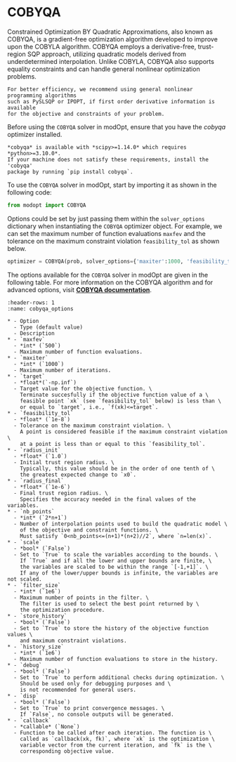 # COBYQA

Constrained Optimization BY Quadratic Approximations, also known as COBYQA, 
is a gradient-free optimization algorithm developed to improve upon 
the COBYLA algorithm.
COBYQA employs a derivative-free, trust-region SQP approach, 
utilizing quadratic models derived from underdetermined interpolation.
Unlike COBYLA, COBYQA also supports equality constraints and can handle
general nonlinear optimization problems.
```{note}
For better efficiency, we recommend using general nonlinear programming algorithms
such as PySLSQP or IPOPT, if first order derivative information is available 
for the objective and constraints of your problem.
```

Before using the `COBYQA` solver in modOpt, ensure that you 
have the *cobyqa* optimizer installed.
```{warning}
*cobyqa* is available with *scipy>=1.14.0* which requires *python>=3.10.0*.
If your machine does not satisfy these requirements, install the 'cobyqa' 
package by running `pip install cobyqa`.
```
To use the `COBYQA` solver in modOpt, start by importing it as shown in the following code:

```py
from modopt import COBYQA
```

Options could be set by just passing them within the `solver_options` dictionary when 
instantiating the `COBYQA` optimizer object.
For example, we can set the maximum number of function evaluations `maxfev` 
and the tolerance on the maximum constraint violation `feasibility_tol` as shown below.

```py
optimizer = COBYQA(prob, solver_options={'maxiter':1000, 'feasibility_tol':1e-6})
```

The options available for the `COBYQA` solver in modOpt are given in the following table.
For more information on the COBYQA algorithm and for advanced options, visit
**[COBYQA documentation](https://www.cobyqa.com/stable/ref/generated/cobyqa.minimize.html)**.

```{list-table} COBYQA solver options
:header-rows: 1
:name: cobyqa_options

* - Option
  - Type (default value)
  - Description
* - `maxfev`
  - *int* (`500`)
  - Maximum number of function evaluations.
* - `maxiter`
  - *int* (`1000`)
  - Maximum number of iterations.
* - `target`
  - *float*(`-np.inf`)
  - Target value for the objective function. \
    Terminate succesfully if the objective function value of a \
    feasible point `xk` (see `feasibility_tol` below) is less than \
    or equal to `target`, i.e., `f(xk)<=target`.
* - `feasibility_tol`
  - *float* (`1e-8`)
  - Tolerance on the maximum constraint violation. \
    A point is considered feasible if the maximum constraint violation \
    at a point is less than or equal to this `feasibility_tol`.
* - `radius_init`
  - *float* (`1.0`)
  - Initial trust region radius. \
    Typically, this value should be in the order of one tenth of \
    the greatest expected change to `x0`.
* - `radius_final`
  - *float* (`1e-6`)
  - Final trust region radius. \
    Specifies the accuracy needed in the final values of the variables. 
* - `nb_points`
  - *int* (`2*n+1`)
  - Number of interpolation points used to build the quadratic model \
    of the objective and constraint functions. \
    Must satisfy `0<nb_points<=(n+1)*(n+2)//2`, where `n=len(x)`.
* - `scale`
  - *bool* (`False`)
  - Set to `True` to scale the variables according to the bounds. \
    If `True` and if all the lower and upper bounds are finite, \
    the variables are scaled to be within the range `[-1,+1]`. \
    If any of the lower/upper bounds is infinite, the variables are not scaled.
* - `filter_size`
  - *int* (`1e6`)
  - Maximum number of points in the filter. \
    The filter is used to select the best point returned by \
    the optimization procedure.
* - `store_history`
  - *bool* (`False`)
  - Set to `True` to store the history of the objective function values \
    and maximum constraint violations.
* - `history_size`
  - *int* (`1e6`)
  - Maximum number of function evaluations to store in the history.
* - `debug`
  - *bool* (`False`)
  - Set to `True` to perform additional checks during optimization. \
    Should be used only for debugging purposes and \
    is not recommended for general users.
* - `disp`
  - *bool* (`False`)
  - Set to `True` to print convergence messages. \
    If `False`, no console outputs will be generated.
* - `callback`
  - *callable* (`None`)
  - Function to be called after each iteration. The function is \
    called as `callback(xk, fk)`, where `xk` is the optimization \
    variable vector from the current iteration, and `fk` is the \
    corresponding objective value.
```